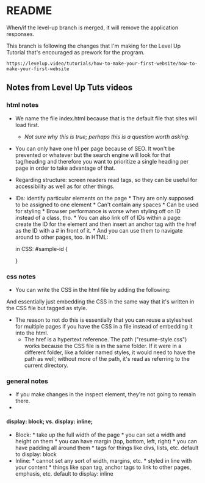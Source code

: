 <h1>README</h1>
When/if the level-up branch is merged, it will remove the application responses.

This branch is following the changes that I'm making for the Level Up Tutorial that's encouraged as prework for the program.

    https://levelup.video/tutorials/how-to-make-your-first-website/how-to-make-your-first-website

<h2>Notes from Level Up Tuts videos</h2>

<h3>html notes</h3>

* We name the file index.html because that is the default file that sites will load first.
     * *Not sure why this is true; perhaps this is a question worth asking.*
* You can only have one h1 per page because of SEO.  It won't be prevented or whatever but the search engine will look for that tag/heading and therefore you want to prioritize a single heading per page in order to take advantage of that.
* Regarding structure: screen readers read tags, so they can be useful for accessibility as well as for other things.
* IDs: identify particular elements on the page
      * They are only supposed to be assigned to one element
      * Can't contain any spaces
      * Can be used for styling
      * Browser performance is worse when styling off on ID instead of a class, tho.
      * You can also link off of IDs within a page: create the ID for the element and then insert an anchor tag with the href as the ID with a # in front of it.
      * And you can use them to navigate around to other pages, too.
    in HTML: <p id="sample-id">

    </p>
    in CSS: #sample-id {
    
    }





<h3>css notes</h3>

* You can write the CSS in the html file by adding the following: 

    <style>
         h1 {

         }
    </style>
And essentially just embedding the CSS in the same way that it's written in the CSS file but tagged as style.

* The reason to not do this is essentially that you can reuse a stylesheet for multiple pages if you have the CSS in a file instead of embedding it into the html.
     * The href is a hypertext reference.  The path ("resume-style.css") works because the CSS file is in the same folder.  If it were in a different folder, like a folder named styles, it would need to have the path as well; without more of the path, it's read as referring to the current directory.

<h3>general notes</h3>

* If you make changes in the inspect element, they're not going to remain there.
* 

<h4>display: block; vs. display: inline;</h4>

* Block: 
      * take up the full width of the page
      * you can set a width and height on them
      * you can have margin (top, bottom, left, right)
      * you can have padding all around them 
      * tags for things like divs, lists, etc. default to display: block
* Inline: 
      * cannot set any sort of width, margins, etc.
      * styled in line with your content
      * things like span tag, anchor tags to link to other pages, emphasis, etc. default to display: inline

